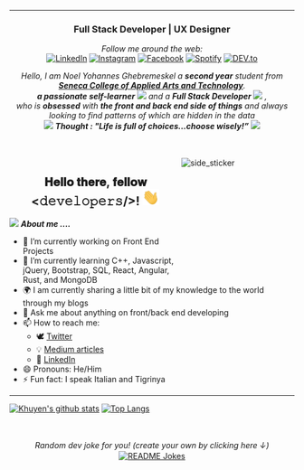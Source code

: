 <!--### Hi there 👋 -->

<hr>
<!--<h1 align="center">Hi <img src="https://raw.githubusercontent.com/ABSphreak/ABSphreak/master/gifs/Hi.gif" width="30px">, I am Noel Yohannes Ghebremeskel </h1>-->
<h3 align="center">Full Stack Developer | UX Designer </h3>
<div align="center">
   <i>Follow me around the web:</i><br>
   <a href="https://www.linkedin.com/in/absphreak" target="_blank"><img
            src="https://img.shields.io/badge/LinkedIn-%230077B5.svg?&style=flat-square&logo=linkedin&logoColor=white"
            alt="LinkedIn"></a>
    <a href="https://www.instagram.com/absphreak" target="_blank"><img
            src="https://img.shields.io/badge/Instagram-%23E4405F.svg?&style=flat-square&logo=instagram&logoColor=white"
            alt="Instagram"></a>
    <a href="https://www.facebook.com/originalphreak" target="_blank"><img
            src="https://img.shields.io/badge/Facebook-%231877F2.svg?&style=flat-square&logo=facebook&logoColor=white"
            alt="Facebook"></a>
    <a href="https://open.spotify.com/user/0170agi99s5hh187g7mtz245b" target="_blank"><img
            src="https://img.shields.io/badge/Spotify-%231ED760.svg?&style=flat-square&logo=spotify&logoColor=white"
            alt="Spotify"></a>
    <a href="https://dev.to/ABSphreak" target="_blank"><img
            src="https://img.shields.io/badge/DEV-%230A0A0A.svg?&style=flat-square&logo=DEV.to&logoColor=white"
            alt="DEV.to"></a>
</div>


<p align="center">
  <em>
    Hello, I am Noel Yohannes Ghebremeskel a <b>second year</b> student from <a href="https://www.senecacollege.ca/home.html"> <b>Seneca College of Applied Arts and Technology</b></a>. <br>
    <b>a passionate self-learner</b> <img src="https://github.com/TheDudeThatCode/TheDudeThatCode/blob/master/Assets/Developer.gif" width="30px"> and a <b>Full Stack Developer</b>&nbsp;<img src="https://github.com/TheDudeThatCode/TheDudeThatCode/blob/master/Assets/Designer.gif" width="36px">&nbsp,<br>who is <b>obsessed</b>
    with <b>the front and back end side of things</b> and always looking to find patterns of which are hidden in the data 
  </em> 
  <br>
  <img src="https://media.giphy.com/media/gH3LO09IOiZIqePwv9/giphy.gif" width="50" /> <b><i align="center">Thought : "Life is full of choices…choose wisely!”</i></b> <img src="https://media.giphy.com/media/qjqUcgIyRjsl2/giphy.gif" width="50" />
</p>
<br><br>
<img align="right" width=200px height=200px alt="side_sticker" src="https://media.giphy.com/media/TEnXkcsHrP4YedChhA/giphy.gif" />



<div align="center">
<h2> 𝐇𝐞𝐥𝐥𝐨 𝐭𝐡𝐞𝐫𝐞, 𝐟𝐞𝐥𝐥𝐨𝐰 <𝚍𝚎𝚟𝚎𝚕𝚘𝚙𝚎𝚛𝚜/>! <img src="https://github.com/ABSphreak/ABSphreak/blob/master/gifs/Hi.gif" width="30px"></h2>
</div>

<!--I'm Noel, a Software Development student interested in exploring the full stack route to evolve both my front end & back end skills-->

<img src="https://media.giphy.com/media/iY8CRBdQXODJSCERIr/giphy.gif" width="30px">&nbsp;***About me ....***
- 🔭 I’m currently working on Front End Projects
- 🌱 I’m currently learning C++, Javascript, jQuery, Bootstrap, SQL, React, Angular, Rust, and MongoDB
- :earth_africa: I am currently sharing a little bit of my knowledge to the world through my blogs
- 💬 Ask me about anything on front/back end developing
- 📫 How to reach me: 
  - :dove: [Twitter](https://twitter.com/noel_yohannes)
  - :bulb: [Medium articles]()
  - :office: [LinkedIn](https://www.linkedin.com/in/noel-yohannes)
- 😄 Pronouns: He/Him
- ⚡ Fun fact: I speak Italian and Tigrinya

---

[![Khuyen's github stats](https://github-readme-stats.vercel.app/api?username=nyohannes-ghebremeskel&count_private=true&show_icons=true&theme=radical&hide_rank=false)](https://github.com/anuraghazra/github-readme-stats) [![Top Langs](https://github-readme-stats.vercel.app/api/top-langs/?username=nyohannes-ghebremeskel)](https://github.com/anuraghazra/github-readme-stats)

<div align="center">
   </br>
   </br>
   <i>Random dev joke for you! (create your own by clicking here ↓)</i><br>
   <a href="https://readme-jokes.vercel.app"><img align="center" src="https://readme-jokes.vercel.app/api"
           alt="README Jokes"></a>
</div>

<!--<div align="center">
   ---
   [![HitCount](http://hits.dwyl.com/ABSphreak/ABSphreak.svg)](http://hits.dwyl.com/ABSphreak/ABSphreak)

   <i>Follow me around the web:</i><br>

   <a href="https://www.linkedin.com/in/absphreak" target="_blank"><img
            src="https://img.shields.io/badge/LinkedIn-%230077B5.svg?&style=flat-square&logo=linkedin&logoColor=white"
            alt="LinkedIn"></a>
    <a href="https://www.instagram.com/absphreak" target="_blank"><img
            src="https://img.shields.io/badge/Instagram-%23E4405F.svg?&style=flat-square&logo=instagram&logoColor=white"
            alt="Instagram"></a>
    <a href="https://www.facebook.com/originalphreak" target="_blank"><img
            src="https://img.shields.io/badge/Facebook-%231877F2.svg?&style=flat-square&logo=facebook&logoColor=white"
            alt="Facebook"></a>
    <a href="https://open.spotify.com/user/0170agi99s5hh187g7mtz245b" target="_blank"><img
            src="https://img.shields.io/badge/Spotify-%231ED760.svg?&style=flat-square&logo=spotify&logoColor=white"
            alt="Spotify"></a>
    <a href="https://dev.to/ABSphreak" target="_blank"><img
            src="https://img.shields.io/badge/DEV-%230A0A0A.svg?&style=flat-square&logo=DEV.to&logoColor=white"
            alt="DEV.to"></a>
</div>-->


